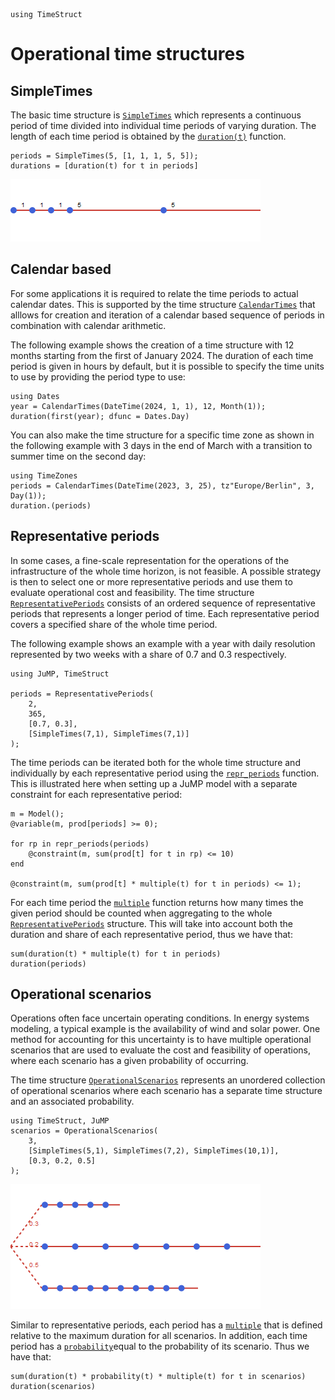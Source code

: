 ```@setup ts
using TimeStruct
```

# Operational time structures

## SimpleTimes

The basic time structure is [`SimpleTimes`](@ref) which represents a continuous period of time divided into individual time periods of varying duration. 
The length of each time period is obtained by the [`duration(t)`](@ref) function.

```@repl ts
periods = SimpleTimes(5, [1, 1, 1, 5, 5]);
durations = [duration(t) for t in periods]
```

![Illustration of SimpleTimes](./../figures/simple.png)

## Calendar based 

For some applications it is required to relate the time periods to actual calendar dates. 
This is supported by the time structure [`CalendarTimes`](@ref) that alllows for creation and iteration of a calendar based sequence of periods in combination with calendar arithmetic.

The following example shows the creation of a time structure with 12 months starting from
the first of January 2024. The duration of each time period is given in hours by default, but it is possible to specify the time units to use by providing the period type to use:
```@repl ts
using Dates
year = CalendarTimes(DateTime(2024, 1, 1), 12, Month(1));
duration(first(year); dfunc = Dates.Day)
```

You can also make the time structure for a specific time zone as shown in the following 
example with 3 days in the end of March with a transition to summer time on the second day:
```@repl ts
using TimeZones
periods = CalendarTimes(DateTime(2023, 3, 25), tz"Europe/Berlin", 3, Day(1));
duration.(periods)
```

## Representative periods
In some cases, a fine-scale representation for the operations of the infrastructure of the whole time horizon, is not feasible. A possible strategy is then to select one or more representative periods and use them to evaluate operational cost and feasibility. The time structure  [`RepresentativePeriods`](@ref) consists of an ordered sequence of representative periods that represents a longer period of time. Each 
representative period covers a specified share of the whole time period. 

The following example shows an example with a year with daily resolution represented by two weeks
with a share of 0.7 and 0.3 respectively. 

```@repl rp
using JuMP, TimeStruct

periods = RepresentativePeriods(
    2, 
    365, 
    [0.7, 0.3], 
    [SimpleTimes(7,1), SimpleTimes(7,1)]
);
```
The time periods can be iterated both for the whole time structure and individually by each representative period using the [`repr_periods`](@ref) function. This is illustrated here 
when setting up a JuMP model with a separate constraint for each representative period:
```@repl rp
m = Model();
@variable(m, prod[periods] >= 0);

for rp in repr_periods(periods)
    @constraint(m, sum(prod[t] for t in rp) <= 10)
end

@constraint(m, sum(prod[t] * multiple(t) for t in periods) <= 1);
```
For each time period the [`multiple`](@ref) function returns how many times the given period
should be counted when aggregating to the whole [`RepresentativePeriods`](@ref) structure. This
will take into account both the duration and share of each representative period, thus
we have that: 
```@repl rp
sum(duration(t) * multiple(t) for t in periods)
duration(periods)
```
## Operational scenarios

Operations often face uncertain operating conditions. In energy systems modeling, a typical example is the availability of wind and solar power. 
One method for accounting for this uncertainty is to have multiple operational scenarios that are used to evaluate the cost and feasibility of 
operations, where each scenario has a given probability of occurring.

The time structure [`OperationalScenarios`](@ref) represents an unordered collection of 
operational scenarios where each scenario has a separate time structure and an associated 
probability.

```@repl os
using TimeStruct, JuMP
scenarios = OperationalScenarios(
    3, 
    [SimpleTimes(5,1), SimpleTimes(7,2), SimpleTimes(10,1)], 
    [0.3, 0.2, 0.5]
);
```

![Illustration of OperationalScenarios](./../figures/scenario.png)


Similar to representative periods, each period has a [`multiple`](@ref) that is defined
relative to the maximum duration for all scenarios. In addition, each time period
has a [`probability`](@ref)equal to the probability of its scenario. Thus we have that:
```@repl os
sum(duration(t) * probability(t) * multiple(t) for t in scenarios) 
duration(scenarios)
```



